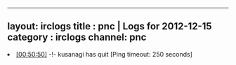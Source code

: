 
---
layout: irclogs
title : pnc | Logs for 2012-12-15
category : irclogs
channel: pnc
---
<li class="logitem"><a href="#00:50:50" name="00:50:50" class="time">[00:50:50]</a> -!- <span class="quit">kusanagi</span> has quit [Ping timeout: 250 seconds] </li>


